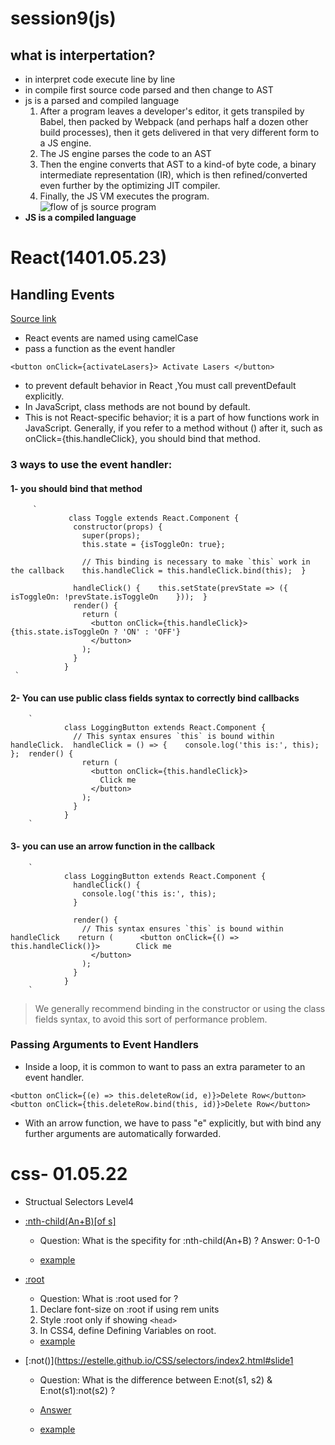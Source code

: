# session9(js)
## what is interpertation?
- in interpret code execute line by line
- in compile first source code parsed and then change to AST
- js is a parsed and compiled language
  1. After a program leaves a developer's editor, it gets transpiled by Babel, then packed by Webpack (and perhaps half a dozen other build processes), then it gets delivered in that very different form to a JS engine.
  2. The JS engine parses the code to an AST
  3. Then the engine converts that AST to a kind-of byte code, a binary intermediate representation (IR), which is then refined/converted even further by the optimizing JIT compiler.
  4. Finally, the JS VM executes the program.
![flow of js source program](https://github.com/getify/You-Dont-Know-JS/raw/2nd-ed/get-started/images/fig3.png)
- **JS is a compiled language**

# React(1401.05.23)

## Handling Events

 [Source link](https://reactjs.org/docs/handling-events.html)

 - React events are named using camelCase
 - pass a function as the event handler

 `
        <button onClick={activateLasers}>
                Activate Lasers
        </button>
 `

 - to prevent default behavior in React ,You must call preventDefault explicitly.
 - In JavaScript, class methods are not bound by default.
 - This is not React-specific behavior; it is a part of how functions work in JavaScript. Generally, if you refer to a method without () after it, such as                           onClick={this.handleClick}, you should bind that method.
 
 ### 3 ways to use the event handler:

  #### 1- you should bind that method
         `
                 class Toggle extends React.Component {
                  constructor(props) {
                    super(props);
                    this.state = {isToggleOn: true};

                    // This binding is necessary to make `this` work in the callback    this.handleClick = this.handleClick.bind(this);  }

                  handleClick() {    this.setState(prevState => ({      isToggleOn: !prevState.isToggleOn    }));  }
                  render() {
                    return (
                      <button onClick={this.handleClick}>        {this.state.isToggleOn ? 'ON' : 'OFF'}
                      </button>
                    );
                  }
                }
     `
     
 #### 2- You can use public class fields syntax to correctly bind callbacks
        `
                class LoggingButton extends React.Component {
                  // This syntax ensures `this` is bound within handleClick.  handleClick = () => {    console.log('this is:', this);  };  render() {
                    return (
                      <button onClick={this.handleClick}>
                        Click me
                      </button>
                    );
                  }
                }
        `
 
  #### 3- you can use an arrow function in the callback
        `
                class LoggingButton extends React.Component {
                  handleClick() {
                    console.log('this is:', this);
                  }

                  render() {
                    // This syntax ensures `this` is bound within handleClick    return (      <button onClick={() => this.handleClick()}>        Click me
                      </button>
                    );
                  }
                }
        `
 > We generally recommend binding in the constructor or using the class fields syntax, to avoid this sort of performance problem.

 ### Passing Arguments to Event Handlers
  - Inside a loop, it is common to want to pass an extra parameter to an event handler.

  `
  <button onClick={(e) => this.deleteRow(id, e)}>Delete Row</button>
  <button onClick={this.deleteRow.bind(this, id)}>Delete Row</button>
  `
  - With an arrow function, we have to pass "e" explicitly, but with bind any further arguments are automatically forwarded.

# css- 01.05.22

- Structual Selectors Level4

- [:nth-child(An+B)[of s]](https://estelle.github.io/CSS/selectors/index2.html#slide13)

   -  Question:  What is the specifity for :nth-child(An+B) ?   Answer: 0-1-0

   - [example](https://estelle.github.io/CSS/selectors/index2.html#slide14)
       
- [:root](https://estelle.github.io/CSS/selectors/index2.html#slide16)

   -  Question:  What is :root used for ?
     1. Declare font-size on :root if using rem units
     2. Style :root only if showing `<head>`
     3. In CSS4, define Defining Variables on root.

   - [example](https://estelle.github.io/CSS/selectors/exercises/19_root.html)

- [:not()](https://estelle.github.io/CSS/selectors/index2.html#slide1

   - Question: What is the difference between E:not(s1, s2) & E:not(s1):not(s2) ?
   - [Answer](https://developer.mozilla.org/en-US/docs/Web/CSS/:not)

   - [example](https://estelle.github.io/CSS/selectors/index2.html#slide21)
